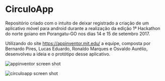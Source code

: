 # CirculoApp 

Repositório criado com o intuito de deixar registrado a criação de um aplicativo móvel para android durante a realização da edição 1ª Hackathon do norte goiano em Porangatu-GO nos dias 14 e 15 de setembro 2017.

Utilizando do site <https://appinventor.mit.edu/> a equipe, composta por Bernardo Pires, Lucas Eduardo, Ronaldo Marques e Osvaldo Aurélio, desenvolveu a ideia e o protótipo desse aplicativo.

![appinventor screen shot](https://github.com/osvaldoaurelio/hackathon/blob/master/appinventor-screen-shot.png)

![circuloapp screen shot](https://github.com/osvaldoaurelio/hackathon/blob/master/circuloapp-screen-shot.png)
